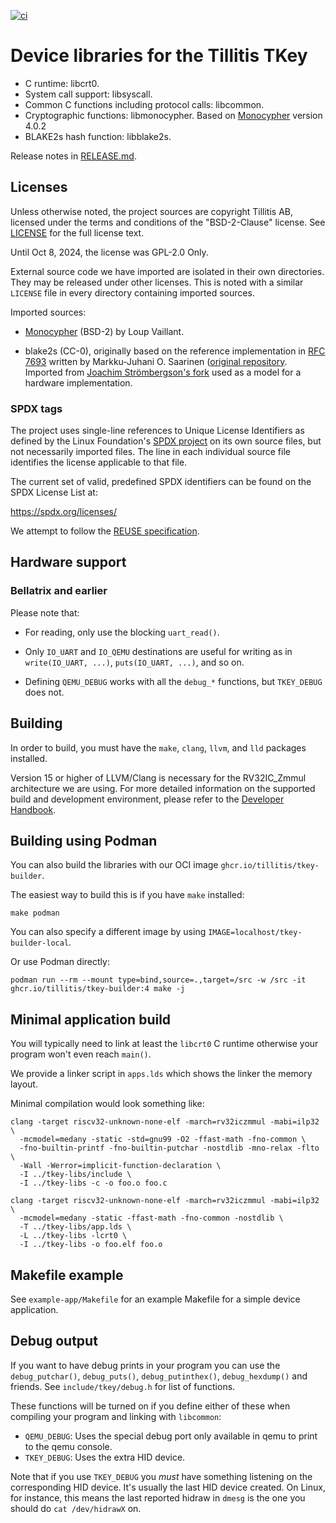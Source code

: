 [![ci](https://github.com/tillitis/tkey-libs/actions/workflows/ci.yaml/badge.svg?branch=main&event=push)](https://github.com/tillitis/tkey-libs/actions/workflows/ci.yaml)

# Device libraries for the Tillitis TKey

- C runtime: libcrt0.
- System call support: libsyscall.
- Common C functions including protocol calls: libcommon.
- Cryptographic functions: libmonocypher. Based on
  [Monocypher](https://github.com/LoupVaillant/Monocypher) version
  4.0.2
- BLAKE2s hash function: libblake2s.

Release notes in [RELEASE.md](RELEASE.md).

## Licenses

Unless otherwise noted, the project sources are copyright Tillitis AB,
licensed under the terms and conditions of the "BSD-2-Clause" license.
See [LICENSE](LICENSE) for the full license text.

Until Oct 8, 2024, the license was GPL-2.0 Only.

External source code we have imported are isolated in their own
directories. They may be released under other licenses. This is noted
with a similar `LICENSE` file in every directory containing imported
sources.

Imported sources:

- [Monocypher](https://github.com/LoupVaillant/Monocypher) (BSD-2) by
  Loup Vaillant.

- blake2s (CC-0), originally based on the reference implementation in
  [RFC 7693](https://www.rfc-editor.org/rfc/rfc7693.html) written by
  Markku-Juhani O. Saarinen ([original
  repository](https://github.com/mjosaarinen/blake2_mjosref). Imported
  from [Joachim Strömbergson's
  fork](https://github.com/secworks/blake2s/) used as a model for a
  hardware implementation.

### SPDX tags

The project uses single-line references to Unique License Identifiers
as defined by the Linux Foundation's [SPDX project](https://spdx.org/)
on its own source files, but not necessarily imported files. The line
in each individual source file identifies the license applicable to
that file.

The current set of valid, predefined SPDX identifiers can be found on
the SPDX License List at:

https://spdx.org/licenses/

We attempt to follow the [REUSE
specification](https://reuse.software/).

## Hardware support

### Bellatrix and earlier

Please note that:

- For reading, only use the blocking `uart_read()`.

- Only `IO_UART` and `IO_QEMU` destinations are useful for writing as
  in `write(IO_UART, ...)`, `puts(IO_UART, ...)`, and so on.

- Defining `QEMU_DEBUG` works with all the `debug_*` functions, but
  `TKEY_DEBUG` does not.

## Building

In order to build, you must have the `make`, `clang`, `llvm`, and
`lld` packages installed.

Version 15 or higher of LLVM/Clang is necessary for the RV32IC\_Zmmul
architecture we are using. For more detailed information on the
supported build and development environment, please refer to the
[Developer Handbook](https://dev.tillitis.se/).
## Building using Podman

You can also build the libraries with our OCI image
`ghcr.io/tillitis/tkey-builder`.

The easiest way to build this is if you have `make` installed:

```
make podman
```

You can also specify a different image by using
`IMAGE=localhost/tkey-builder-local`.

Or use Podman directly:

```
podman run --rm --mount type=bind,source=.,target=/src -w /src -it ghcr.io/tillitis/tkey-builder:4 make -j
```

## Minimal application build

You will typically need to link at least the `libcrt0` C runtime
otherwise your program won't even reach `main()`.

We provide a linker script in `apps.lds` which shows the linker the
memory layout.

Minimal compilation would look something like:

```
clang -target riscv32-unknown-none-elf -march=rv32iczmmul -mabi=ilp32 \
  -mcmodel=medany -static -std=gnu99 -O2 -ffast-math -fno-common \
  -fno-builtin-printf -fno-builtin-putchar -nostdlib -mno-relax -flto \
  -Wall -Werror=implicit-function-declaration \
  -I ../tkey-libs/include \
  -I ../tkey-libs -c -o foo.o foo.c

clang -target riscv32-unknown-none-elf -march=rv32iczmmul -mabi=ilp32 \
  -mcmodel=medany -static -ffast-math -fno-common -nostdlib \
  -T ../tkey-libs/app.lds \
  -L ../tkey-libs -lcrt0 \
  -I ../tkey-libs -o foo.elf foo.o

```

## Makefile example

See `example-app/Makefile` for an example Makefile for a simple device
application.

## Debug output

If you want to have debug prints in your program you can use the
`debug_putchar()`, `debug_puts()`, `debug_putinthex()`,
`debug_hexdump()` and friends. See `include/tkey/debug.h` for list of
functions.

These functions will be turned on if you define either of these when
compiling your program and linking with `libcommon`:

- `QEMU_DEBUG`: Uses the special debug port only available in qemu to
  print to the qemu console.
- `TKEY_DEBUG`: Uses the extra HID device.

Note that if you use `TKEY_DEBUG` you *must* have something listening
on the corresponding HID device. It's usually the last HID device
created. On Linux, for instance, this means the last reported hidraw
in `dmesg` is the one you should do `cat /dev/hidrawX` on.
